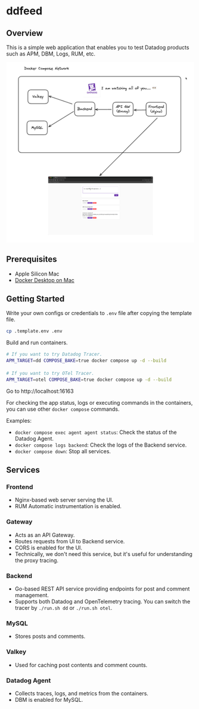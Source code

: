 # ddfeed

## Overview

This is a simple web application that enables you to test Datadog products such as APM, DBM, Logs, RUM, etc.

![ddfeed architecture](./ddfeed.png)

## Prerequisites

- Apple Silicon Mac
- [Docker Desktop on Mac](https://docs.docker.com/desktop/setup/install/mac-install/)

## Getting Started

Write your own configs or credentials to `.env` file after copying the template file.

```bash
cp .template.env .env
```

Build and run containers.

```bash
# If you want to try Datadog Tracer.
APM_TARGET=dd COMPOSE_BAKE=true docker compose up -d --build

# If you want to try OTel Tracer.
APM_TARGET=otel COMPOSE_BAKE=true docker compose up -d --build
```

Go to http://localhost:16163

For checking the app status, logs or executing commands in the containers, you can use other `docker compose` commands.

Examples:

- `docker compose exec agent agent status`: Check the status of the Datadog Agent.
- `docker compose logs backend`: Check the logs of the Backend service.
- `docker compose down`: Stop all services.

## Services

### Frontend

- Nginx-based web server serving the UI.
- RUM Automatic instrumentation is enabled.

### Gateway

- Acts as an API Gateway.
- Routes requests from UI to Backend service.
- CORS is enabled for the UI.
- Technically, we don't need this service, but it's useful for understanding the proxy tracing.

### Backend

- Go-based REST API service providing endpoints for post and comment management.
- Supports both Datadog and OpenTelemetry tracing. You can switch the tracer by `./run.sh dd` or `./run.sh otel`.

### MySQL

- Stores posts and comments.

### Valkey

- Used for caching post contents and comment counts.

### Datadog Agent

- Collects traces, logs, and metrics from the containers.
- DBM is enabled for MySQL.
